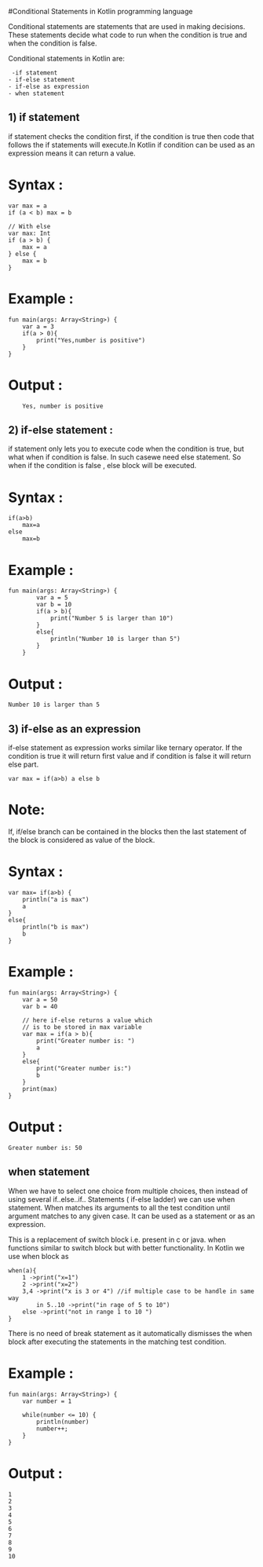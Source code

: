 #Conditional Statements in Kotlin programming language

Conditional statements are statements that are used in making decisions. These statements decide what code to run when the condition is true and when the condition is false.

Conditional statements in Kotlin are:

	 -if statement
	- if-else statement
	- if-else as expression
	- when statement

## 1) if statement
if statement checks the condition first, if the condition is true then code that follows the if statements will execute.In Kotlin if condition can be used as an expression means it can return a value.

# Syntax :

	var max = a
	if (a < b) max = b

	// With else
	var max: Int
	if (a > b) {
		max = a
	} else {
		max = b
	}

# Example :

	fun main(args: Array<String>) {
		var a = 3
		if(a > 0){
			print("Yes,number is positive")
		}
	}
	
# Output :
		Yes, number is positive

## 2) if-else statement :
if statement only lets you to execute code when the condition is true, but what when if condition is false. In such casewe need else statement. So when if the condition is false , else block will be executed.


# Syntax :
	if(a>b)
		max=a
	else
		max=b
		

# Example :
	fun main(args: Array<String>) {
			var a = 5
			var b = 10
			if(a > b){
				print("Number 5 is larger than 10")
			}
			else{
				println("Number 10 is larger than 5")
			}
		}
		
# Output :

	Number 10 is larger than 5

## 3) if-else as an expression

if-else statement as expression works similar like ternary operator. If the condition is true it will return first value and if condition is false it will return else part.

	var max = if(a>b) a else b
# Note: 
If, if/else branch can be contained in the blocks then the last statement of the block is considered as value of the block.

# Syntax :

	var max= if(a>b) {
		println("a is max")
		a
	}
	else{
		println("b is max")
		b
	}

# Example :

	fun main(args: Array<String>) {
		var a = 50
		var b = 40

		// here if-else returns a value which
		// is to be stored in max variable
		var max = if(a > b){                 
			print("Greater number is: ")
			a
		}
		else{
			print("Greater number is:")
			b
		}
		print(max)
	}

# Output :

	Greater number is: 50

## when statement

When we have to select one choice from multiple choices, then instead of using several if..else..if.. Statements ( if-else ladder) we can use when statement. When matches its arguments to all the test condition until argument matches to any given case. It can be used as a statement or as an expression.

This is a replacement of switch block i.e. present in c or java. when functions similar to switch block but with better functionality. In Kotlin we use when block as

	when(a){
		1 ->print("x=1")
		2 ->print("x=2")
		3,4 ->print("x is 3 or 4") //if multiple case to be handle in same way
			in 5..10 ->print("in rage of 5 to 10")
		else ->print("not in range 1 to 10 ")
	}
There is no need of break statement as it automatically dismisses the when block after executing the statements in the matching test condition.

# Example :

	fun main(args: Array<String>) {
		var number = 1

		while(number <= 10) {
			println(number)
			number++;
		}
	}
	

# Output :

	1
	2
	3
	4
	5
	6
	7
	8
	9
	10
